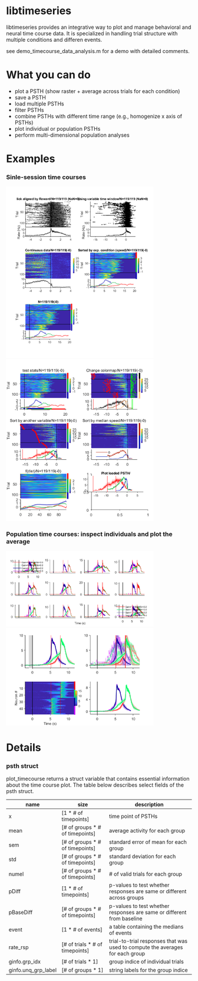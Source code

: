 # libtimeseries
libtimeseries provides an integrative way to plot and manage behavioral and neural time course data. It is specialized in handling trial structure with multiple conditions and differen events.

see demo_timecourse_data_analysis.m for a demo with detailed comments.

# What you can do

- plot a PSTH (show raster + average across trials for each condition)
- save a PSTH
- load multiple PSTHs
- filter PSTHs
- combine PSTHs with different time range (e.g., homogenize x axis of PSTHs)
- plot individual or population PSTHs
- perform multi-dimensional population analyses

# Examples
### Sinle-session time courses
<img src=demo_Fig1.png alt="Fig1" width="400"> <img src=demo_Fig2.png alt="Fig2" width="400"> 
### Population time courses: inspect individuals and plot the average
<img src=demo_lick_xsession.png alt="xsession" width="400"> <img src=demo_lick_mpsths.png alt="mpsths" width="400"> 

# Details
### psth struct
plot_timecourse returns a struct variable that contains essential information about the time course plot. The table below describes select fields of the psth struct.

| name |  size | description |
|------|-------|-------------|
| x    |[1 * # of timepoints]             | time point of PSTHs |
| mean | [# of groups * # of timepoints]  | average activity for each group |
| sem  | [# of groups * # of timepoints]  | standard error of mean for each group |
| std  | [# of groups * # of timepoints]  | standard deviation for each group |
| numel  | [# of groups * # of timepoints]  | # of valid trials for each group |
| pDiff  | [1 * # of timepoints]  | p-values to test whether responses are same or different across groups  |
| pBaseDiff  | [# of groups * # of timepoints]  | p-values to test whether responses are same or different from baseline  |
| event  | [1 * # of events]  | a table containing the medians of events |
| rate_rsp  | [# of trials * # of timepoints]  | trial-to-trial responses that was used to compute the averages for each group|
| ginfo.grp_idx |   [# of trials * 1] |   group indice of individual trials |
| ginfo.unq_grp_label |  [# of groups * 1] |  string labels for the group indice |

